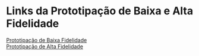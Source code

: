 # Links da Prototipação de Baixa e Alta Fidelidade


<a href="https://miro.com/app/board/uXjVPXIQePU=/" target="_blank">Prototipação de Baixa Fidelidade</a>
<br>
<a href="https://www.figma.com/file/VlYHkd96VCgxnkYilYpf2J/COROA" target="_blank">Prototipação de Alta Fidelidade</a>
